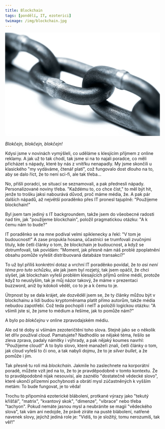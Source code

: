 ```yaml
---
title: Blockchain
tags: [pondělí, IT, ezoterici]
twimage: /img/blockchain.jpg
---
```


![cover](/img/blockchain.jpg)

_Blokčejn, blokčejn, blokčejn!_

Kdysi jsme v novinách vymýšleli, co uděláme s klesjícím příjmem z online reklamy. A jak už to tak chodí, tak jsme si na to najali poradce, co měli přicházet s nápady, které by nás z vnitřku nenapadly. My jsme skončili u klasického "my vydáváme, čtenář platí", což fungovalo dost dlouho na to, aby se dalo říct, že to není sci-fi, ale tak třeba...

No, přišli poradci, se situací se seznamovali, a pak přednesli nápady. Personalizované noviny třeba. "Každému to, co chce číst," to měl být hit, jenže to trošku jaksi nabourává důvod, proč máme média, že. A pak pár dalších nápadů, až největší poraděnko přes IT pronesl tajuplně: "Použijeme blockchain!"

Byl jsem tam jediný s IT backgroundem, takže jsem do všeobecné radosti nad tím, jak "použijeme blockchain", položil pragmatickou otázku: "A k čemu nám to bude?"

IT poraděnko se na mne podíval velmi spiklenecky a řekl: "V tom je budoucnost!" A zase propukla hosana, účastníci se trumfovali zvučnými tituly, kde četli články o tom, že blockchain je budoucnost, a když se dotrumfovali, tak povídám: "Moment, jak přesně nám náš problé zpoplatnění obsahu pomůže vyřešit distribuovaná databáze transakcí?"

To už byl příliš konkrétní dotaz a vrchní IT poraděnko povídal, že _to asi není téma pro tuto schůzku_, ale jak jsem byl rozjetý, tak jsem opáčil, že chci slyšet, jak blockchain vyřeší problém klesajících příjmů online médií, protože když to neuslyším, tak je můj názor takový, že máme v prezentaci buzzword, aniž by kdokoli věděl, co to je a k čemu to je.

Útrpnost by se dala krájet, ale dozvěděl jsem se, že ty články můžou být v blockchainu a lidi budou kryptoměnama platit přímo autorům, takže média nebudou zapotřebí. Což teda pochopili i neIT a položili logickou otázku: "A všimli jste si, že jsme to médium a řešíme, jak to pomůže nám?"

A bylo po _blokčejnu_ v online zpravodajském médiu.

Ale od té doby si všímám zezoteričtění toho slova. Stejně jako se o několik let dřív používal _cloud_. Pamatujete? Nadhodilo se nějaké téma, řešilo se zleva zprava, padaly námitky i výhrady, a pak nějaký koumes navrhl: "Použijeme cloud!" A to bylo slovo, které manažeři znali, četli články o tom, jak cloud vyřeší to či ono, a tak nabyli dojmu, že to je _silver bullet_, a že pomůže i jim.

Tak přesně tu roli má _blockchain_. Jakmile ho zaslechnete na korporátní poradě, můžete vzít jed na to, že to je pravděpodobně v tomto kontextu. Že to pravděpodobně nijak nesouvisí, ale zaznělo "dostatečně vědecké slovo", které ukončí přízemní pochybnosti a obrátí mysl zúčastněných k vyšším metám: To bude fungovat, je to věda!

Trochu to připomíná ezoterické blábolení, protkané výrazy jako "tekutý křišťál", "matrix", "kvantový skok", "dimenze", "vibrace" nebo třeba "tachyon". Pokud nemáte jasnou mysl a neubráníte se magii "vědeckého slova", tak vám ani nedojde, že právě zíráte na pusté blábolení, natřené navenek slovy, jejichž jediná role je: "Vidíš, to je složitý, tomu nerozumíš, tak věř!"